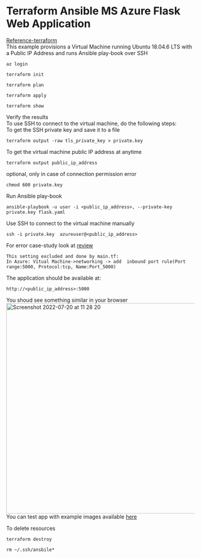 # Terraform Ansible MS Azure Flask Web Application
[Reference-terraform](https://docs.microsoft.com/en-us/azure/developer/terraform/create-linux-virtual-machine-with-infrastructure)<br/>
This example provisions a Virtual Machine running Ubuntu 18.04.6 LTS with a Public IP Address and runs Ansible play-book over SSH<br>
``` 
az login
```
```
terraform init
```
```
terraform plan 
```
```
terraform apply
```
```
terraform show
```
Verify the results<br/>
To use SSH to connect to the virtual machine, do the following steps:<br/>
To get the SSH private key and save it to a file
```
terraform output -raw tls_private_key > private.key 
```
To get the virtual machine public IP address at anytime
```
terraform output public_ip_address
```
optional, only in case of connection permission error
```
chmod 600 private.key 
```
Run Ansible play-book
```
ansible-playbook -u user -i <public_ip_address>, --private-key private.key flask.yaml
```
Use SSH to connect to the virtual machine manually 
```
ssh -i private.key  azureuser@<public_ip_address>
```
For error case-study look at [review](https://github.com/MasoudMoeini/Terraform-Ansible-MS-Azure-Flask-Web-Application/blob/main/review.txt) <br/>
```
This setting excluded and done by main.tf:
In Azure: Vitual Machine->networking -> add  inbound port rule(Port range:5000, Protocol:tcp, Name:Port_5000) 
```
The application should be available at:<br/>
```
http://<public_ip_address>:5000
```
You shoud see something similar in your browser<br>
<img width="562" alt="Screenshot 2022-07-20 at 11 28 20" src="https://user-images.githubusercontent.com/43514418/179948546-46c2602a-9b57-4f9b-b4f6-4bc5367e6342.png"><br/>
You can test app with example images available [here](https://github.com/MasoudMoeini/Terraform-Ansible-MS-Azure-Flask-Web-Application/tree/main/example%20images%20)<br>

To delete resources
```
terraform destroy
```
```
rm ~/.ssh/ansbile*
```



